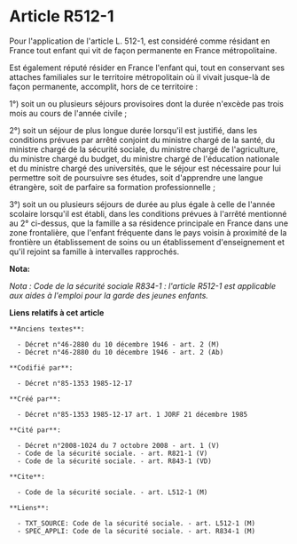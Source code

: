 # Article R512-1

Pour l'application de l'article L. 512-1, est considéré comme résidant en France tout enfant qui vit de façon permanente en
France métropolitaine. 

Est également réputé résider en France l'enfant qui, tout en conservant ses attaches familiales sur le territoire
métropolitain où il vivait jusque-là de façon permanente, accomplit, hors de ce territoire : 

1°) soit un ou plusieurs séjours provisoires dont la durée n'excède pas trois mois au cours de l'année civile ; 

2°) soit un séjour de plus longue durée lorsqu'il est justifié, dans les conditions prévues par arrêté conjoint du ministre
chargé de la santé, du ministre chargé de la sécurité sociale, du ministre chargé de l'agriculture, du ministre chargé du
budget, du ministre chargé de l'éducation nationale et du ministre chargé des universités, que le séjour est nécessaire pour
lui permettre soit de poursuivre ses études, soit d'apprendre une langue étrangère, soit de parfaire sa formation
professionnelle ; 

3°) soit un ou plusieurs séjours de durée au plus égale à celle de l'année scolaire lorsqu'il est établi, dans les conditions
prévues à l'arrêté mentionné au 2° ci-dessus, que la famille a sa résidence principale en France dans une zone frontalière,
que l'enfant fréquente dans le pays voisin à proximité de la frontière un établissement de soins ou un établissement
d'enseignement et qu'il rejoint sa famille à intervalles rapprochés.

**Nota:**

*Nota : Code de la sécurité sociale R834-1 : l'article R512-1 est applicable aux aides à l'emploi pour la garde des jeunes
enfants.*

**Liens relatifs à cet article**

	**Anciens textes**:

	  - Décret n°46-2880 du 10 décembre 1946 - art. 2 (M)
	  - Décret n°46-2880 du 10 décembre 1946 - art. 2 (Ab)

	**Codifié par**:

	  - Décret n°85-1353 1985-12-17

	**Créé par**:

	  - Décret n°85-1353 1985-12-17 art. 1 JORF 21 décembre 1985

	**Cité par**:

	  - Décret n°2008-1024 du 7 octobre 2008 - art. 1 (V)
	  - Code de la sécurité sociale. - art. R821-1 (V)
	  - Code de la sécurité sociale. - art. R843-1 (VD)

	**Cite**:

	  - Code de la sécurité sociale. - art. L512-1 (M)

	**Liens**:

	  - TXT_SOURCE: Code de la sécurité sociale. - art. L512-1 (M)
	  - SPEC_APPLI: Code de la sécurité sociale. - art. R834-1 (M)
